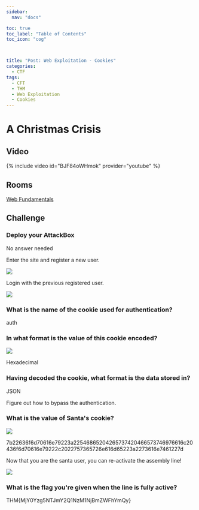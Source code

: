```yaml
---
sidebar:
  nav: "docs"

toc: true
toc_label: "Table of Contents"
toc_icon: "cog"



title: "Post: Web Exploitation - Cookies"
categories:
  - CTF
tags:
  - CFT
  - THM
  - Web Exploitation
  - Cookies
---
```


# A Christmas Crisis

## Video

{% include video id="BJF84oWHmok" provider="youtube" %}


## Rooms

[Web Fundamentals](https://tryhackme.com/room/webfundamentals)

## Challenge

### Deploy your AttackBox


No answer needed


Enter the site and register a new user.

![](../.gitbook/assets/image%20%2821%29.png)

Login with the previous registered user.

![](../.gitbook/assets/image%20%2873%29.png)

### What is the name of the cookie used for authentication?


auth


### In what format is the value of this cookie encoded?

![](../.gitbook/assets/image%20%2876%29.png)


Hexadecimal


### Having decoded the cookie, what format is the data stored in?


JSON


Figure out how to bypass the authentication.

### What is the value of Santa's cookie?

![](../.gitbook/assets/image%20%2823%29.png)


7b22636f6d70616e79223a22546865204265737420466573746976616c20436f6d70616e79222c2022757365726e616d65223a2273616e7461227d


Now that you are the santa user, you can re-activate the assembly line!

![](../.gitbook/assets/image%20%2839%29.png)

### What is the flag you're given when the line is fully active?


THM{MjY0Yzg5NTJmY2Q1NzM1NjBmZWFhYmQy}


